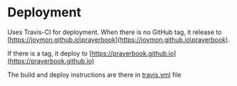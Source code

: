 # Deployment

Uses Travis-CI for deployment. When there is no GitHub tag, it release to [https://joymon.github.io\prayerbook](https://joymon.github.io\prayerbook).

If there is a tag, it deploy to [https://prayerbook.github.io](https://prayerbook.github.io)

The build and deploy instructions are there in [travis.yml](.travis.yml) file
